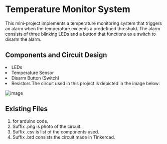 # Temperature Monitor System
This mini-project implements a temperature monitoring system that triggers an alarm when the temperature exceeds a predefined threshold. 
The alarm consists of three blinking LEDs and a button that functions as a switch to disarm the alarm.
## Components and Circuit Design
<li>LEDs
<li>Temperature Sensor
<li>Disarm Button (Switch)
<li>Resistors
The circuit used in this project is depicted in the image below:  
  
  ![image](https://github.com/user-attachments/assets/dded329a-2dfe-4f9b-9983-f450c6f5709f)


## Existing Files  
1.  for arduino code.
3. Suffix .png is photo of the circuit.
4. Suffix .csv is list of the components used.
5. Suffix .brd consists the circuit made in Tinkercad.



